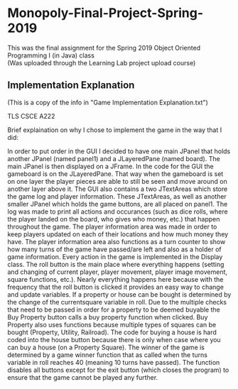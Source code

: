# Monopoly-Final-Project-Spring-2019

This was the final assignment for the Spring 2019 Object Oriented Programming I (in Java) class\
(Was uploaded through the Learning Lab project upload course)

## Implementation Explanation

(This is a copy of the info in "Game Implementation Explanation.txt")

TLS
CSCE A222

Brief explaination on why I chose to implement the game in the way that I did:

  In order to put order in the GUI I decided to have one main JPanel that holds another JPanel (named panel1) and a JLayeredPane (named board).
  The main JPanel is then displayed on a JFrame. In the code for the GUI the gameboard is on the JLayeredPane. 
  That way when the gameboard is set on one layer the player pieces are able to still be seen and move around on another layer above it.
  The GUI also contains a two JTextAreas which store the game log and player information. 
  These JTextAreas, as well as another smaller JPanel which holds the game buttons, are all placed on panel1.
	The log was made to print all actions and occurances (such as dice rolls, where the player landed on the board, who gives who money, etc.) that happen throughout the game. 
  The player information area was made in order to keep players updated on each of their locations and how much money they have. 
  The player information area also functions as a turn counter to show how many turns of the game have passed/are left and also as a holder of game information.
	Every action in the game is implemented in the Display class. 
  The roll button is the main place where everything happens (setting and changing of current player, player movement, player image movement, square functions, etc.). 
  Nearly everything happens here because with the frequency that the roll button is clicked it provides an easy way to change and update variables. 
  If a property or house can be bought is determined by the change of the currentsquare variable in roll. 
  Due to the multiple checks that need to be passed in order for a property to be deemed buyable the Buy Property button calls a buy property function when clicked. 
  Buy Property also uses functions because multiple types of squares can be bought (Property, Utility, Railroad). 
  The code for buying a house is hard coded into the house button because there is only when case where you can buy a house (on a Property Square). 
  The winner of the game is determined by a game winner function that as called when the turns variable in roll reaches 40 (meaning 10 turns have passed). 
  The function disables all buttons except for the exit button (which closes the program) to ensure that the game cannot be played any further.

